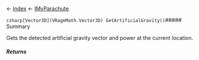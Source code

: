 ← [Index](Api-Index) ← [IMyParachute](SpaceEngineers.Game.ModAPI.Ingame.IMyParachute)

```csharp[Vector3D](VRageMath.Vector3D) GetArtificialGravity()```##### Summary

Gets the detected artificial gravity vector and power at the current location.

##### Returns



